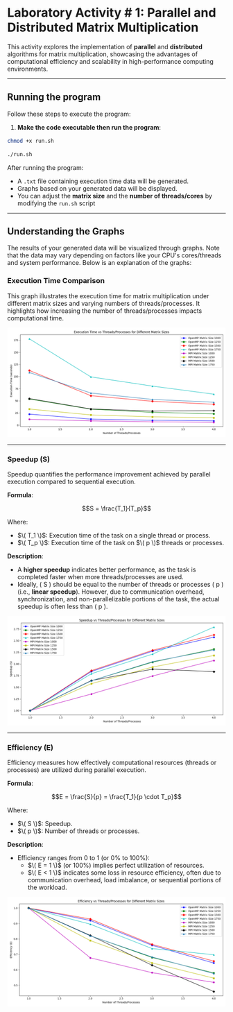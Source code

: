 # Laboratory Activity # 1: Parallel and Distributed Matrix Multiplication

This activity explores the implementation of **parallel** and **distributed** algorithms for matrix multiplication, showcasing the advantages of computational efficiency and scalability in high-performance computing environments.

---

## Running the program

Follow these steps to execute the program:

1. **Make the code executable then run the program**:
```bash
chmod +x run.sh
```
```bash
./run.sh
```

After running the program:
- A `.txt` file containing execution time data will be generated.
- Graphs based on your generated data will be displayed.
- You can adjust the **matrix size** and the **number of threads/cores** by modifying the `run.sh` script

---

## Understanding the Graphs
The results of your generated data will be visualized through graphs. Note that the data may vary depending on factors like your CPU's cores/threads and system performance. Below is an explanation of the graphs:

### Execution Time Comparison
This graph illustrates the execution time for matrix multiplication under different matrix sizes and varying numbers of threads/processes. It highlights how increasing the number of threads/processes impacts computational time.

![Time_Comparison](assets/Execution_Time.png)

---

### Speedup (S)
Speedup quantifies the performance improvement achieved by parallel execution compared to sequential execution.

**Formula**:

```math
S = \frac{T_1}{T_p}
```
Where:
- $\( T_1 \)$: Execution time of the task on a single thread or process.
- $\( T_p \)$: Execution time of the task on $\( p \)$ threads or processes.

**Description**:
- A **higher speedup** indicates better performance, as the task is completed faster when more threads/processes are used.
- Ideally, \( S \) should be equal to the number of threads or processes \( p \) (i.e., **linear speedup**). However, due to communication overhead, synchronization, and non-parallelizable portions of the task, the actual speedup is often less than \( p \).

![Speedup](assets/Speedup.png)

---

### Efficiency (E)

Efficiency measures how effectively computational resources (threads or processes) are utilized during parallel execution.

**Formula**:
```math
E = \frac{S}{p} = \frac{T_1}{p \cdot T_p}
```
Where:
- $\( S \)$: Speedup.
- $\( p \)$: Number of threads or processes.

**Description**:
- Efficiency ranges from 0 to 1 (or 0% to 100%):
  - $\( E = 1 \)$ (or 100%) implies perfect utilization of resources.
  - $\( E < 1 \)$ indicates some loss in resource efficiency, often due to communication overhead, load imbalance, or sequential portions of the workload.

![Efficiency](assets/Efficiency.png)